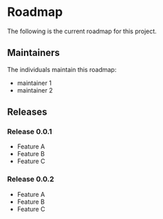 # Roadmap

The following is the current roadmap for this project.

## Maintainers

The individuals maintain this roadmap:

* maintainer 1
* maintainer 2

## Releases

### Release 0.0.1

* Feature A
* Feature B
* Feature C

### Release 0.0.2

* Feature A
* Feature B
* Feature C
